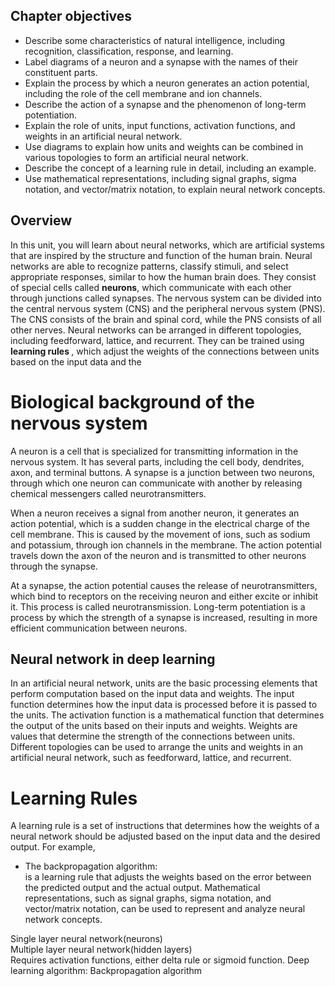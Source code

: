 ## Chapter objectives 

* Describe some characteristics of natural intelligence, including recognition, classification, response, and learning.
* Label diagrams of a neuron and a synapse with the names of their constituent parts.
* Explain the process by which a neuron generates an action potential, including the role of the cell membrane and ion channels.
* Describe the action of a synapse and the phenomenon of long-term potentiation.
* Explain the role of units, input functions, activation functions, and weights in an artificial neural network.
* Use diagrams to explain how units and weights can be combined in various topologies to form an artificial neural network.
* Describe the concept of a learning rule in detail, including an example.
* Use mathematical representations, including signal graphs, sigma notation, and vector/matrix notation, to explain neural network concepts.


## Overview

In this unit, you will learn about neural networks, which are artificial systems that are inspired by the structure and function of the human brain. Neural networks are able to recognize patterns, classify stimuli, and select appropriate responses, similar to how the human brain does. They consist of special cells called <b>neurons</b>, which communicate with each other through junctions called synapses. The nervous system can be divided into the central nervous system (CNS) and the peripheral nervous system (PNS). The CNS consists of the brain and spinal cord, while the PNS consists of all other nerves. Neural networks can be arranged in different topologies, including feedforward, lattice, and recurrent. They can be trained using <b> learning rules </b>, which adjust the weights of the connections between units based on the input data and the

# Biological background of the nervous system

A neuron is a cell that is specialized for transmitting information in the nervous system. It has several parts, including the cell body, dendrites, axon, and terminal buttons. A synapse is a junction between two neurons, through which one neuron can communicate with another by releasing chemical messengers called neurotransmitters.

When a neuron receives a signal from another neuron, it generates an action potential, which is a sudden change in the electrical charge of the cell membrane. This is caused by the movement of ions, such as sodium and potassium, through ion channels in the membrane. The action potential travels down the axon of the neuron and is transmitted to other neurons through the synapse.

At a synapse, the action potential causes the release of neurotransmitters, which bind to receptors on the receiving neuron and either excite or inhibit it. This process is called neurotransmission. Long-term potentiation is a process by which the strength of a synapse is increased, resulting in more efficient communication between neurons.

## Neural network in deep learning 

In an artificial neural network, units are the basic processing elements that perform computation based on the input data and weights. The input function determines how the input data is processed before it is passed to the units. The activation function is a mathematical function that determines the output of the units based on their inputs and weights. Weights are values that determine the strength of the connections between units. Different topologies can be used to arrange the units and weights in an artificial neural network, such as feedforward, lattice, and recurrent.

#  Learning Rules

A learning rule is a set of instructions that determines how the weights of a neural network should be adjusted based on the input data and the desired output. For example, 
* The backpropagation algorithm: <br>
is a learning rule that adjusts the weights based on the error between the predicted output and the actual output. Mathematical representations, such as signal graphs, sigma notation, and vector/matrix notation, can be used to represent and analyze neural network concepts.

Single layer neural network(neurons)<br>
Multiple layer neural network(hidden layers)<br>
Requires activation functions, either delta rule or sigmoid function.
Deep learning algorithm:
Backpropagation algorithm
